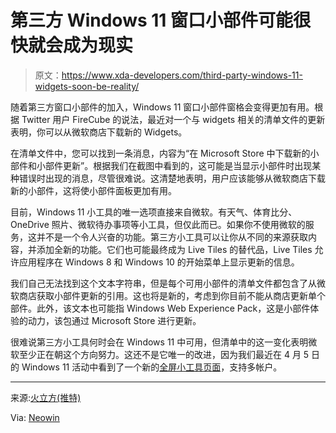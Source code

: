 # 第三方 Windows 11 窗口小部件可能很快就会成为现实

> 原文：<https://www.xda-developers.com/third-party-windows-11-widgets-soon-be-reality/>

随着第三方窗口小部件的加入，Windows 11 窗口小部件窗格会变得更加有用。根据 Twitter 用户 FireCube 的说法，最近对一个与 widgets 相关的清单文件的更新表明，你可以从微软商店下载新的 Widgets。

在清单文件中，您可以找到一条消息，内容为“在 Microsoft Store 中下载新的小部件和小部件更新”。根据我们在截图中看到的，这可能是当显示小部件时出现某种错误时出现的消息，尽管很难说。这清楚地表明，用户应该能够从微软商店下载新的小部件，这将使小部件面板更加有用。

目前，Windows 11 小工具的唯一选项直接来自微软。有天气、体育比分、OneDrive 照片、微软待办事项等小工具，但仅此而已。如果你不使用微软的服务，这并不是一个令人兴奋的功能。第三方小工具可以让你从不同的来源获取内容，并添加全新的功能。它们也可能最终成为 Live Tiles 的替代品，Live Tiles 允许应用程序在 Windows 8 和 Windows 10 的开始菜单上显示更新的信息。

我们自己无法找到这个文本字符串，但是每个可用小部件的清单文件都包含了从微软商店获取小部件更新的引用。这也将是新的，考虑到你目前不能从商店更新单个部件。此外，该文本也可能指 Windows Web Experience Pack，这是小部件体验的动力，该包通过 Microsoft Store 进行更新。

很难说第三方小工具何时会在 Windows 11 中可用，但清单中的这一变化表明微软至少正在朝这个方向努力。这还不是它唯一的改进，因为我们最近在 4 月 5 日的 Windows 11 活动中看到了一个新的[全屏小工具页面](https://www.xda-developers.com/windows-11-full-screen-widgets-work-personal-accounts/)，支持多帐户。

* * *

来源:[火立方(推特)](https://twitter.com/FireCubeStudios/status/1514316373186514946)

Via: [Neowin](https://www.neowin.net/news/microsoft-is-getting-ready-to-let-windows-11-users-install-third-party-widgets-from-the-store/)